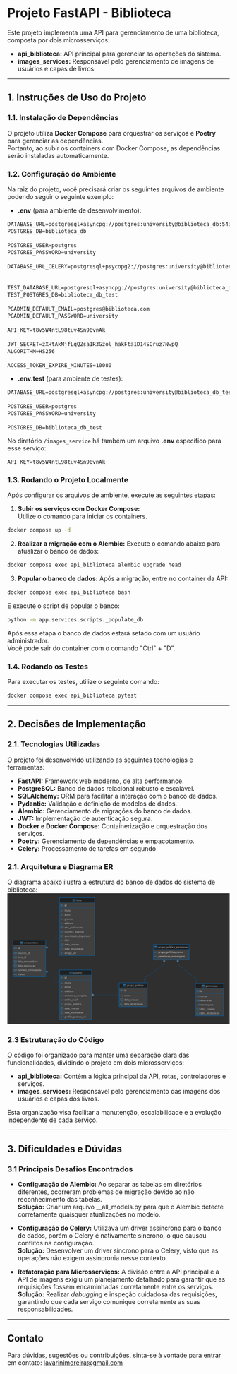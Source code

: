 # Projeto FastAPI - Biblioteca

Este projeto implementa uma API para gerenciamento de uma biblioteca, composta por dois microsserviços:  
- **api_biblioteca:** API principal para gerenciar as operações do sistema.  
- **images_services:** Responsável pelo gerenciamento de imagens de usuários e capas de livros.

---

## 1. Instruções de Uso do Projeto

### 1.1. Instalação de Dependências

O projeto utiliza **Docker Compose** para orquestrar os serviços e **Poetry** para gerenciar as dependências.  
Portanto, ao subir os containers com Docker Compose, as dependências serão instaladas automaticamente.

### 1.2. Configuração do Ambiente

Na raiz do projeto, você precisará criar os seguintes arquivos de ambiente podendo seguir o seguinte exemplo:

- **.env** (para ambiente de desenvolvimento):

```env
DATABASE_URL=postgresql+asyncpg://postgres:university@biblioteca_db:5432/biblioteca_db
POSTGRES_DB=biblioteca_db

POSTGRES_USER=postgres
POSTGRES_PASSWORD=university

DATABASE_URL_CELERY=postgresql+psycopg2://postgres:university@biblioteca_db:5432/biblioteca_db


TEST_DATABASE_URL=postgresql+asyncpg://postgres:university@biblioteca_db_test:5432/biblioteca_db_test
TEST_POSTGRES_DB=biblioteca_db_test

PGADMIN_DEFAULT_EMAIL=postgres@biblioteca.com
PGADMIN_DEFAULT_PASSWORD=university

API_KEY=t8v5W4ntL98tuv4Sn90vnAk

JWT_SECRET=zXHtAkMjfLqQZsa1R3Gzol_hakFta1D14SOruz7NwpQ
ALGORITHM=HS256

ACCESS_TOKEN_EXPIRE_MINUTES=10080
```

- **.env.test** (para ambiente de testes):
```env
DATABASE_URL=postgresql+asyncpg://postgres:university@biblioteca_db_test:5432/biblioteca_db_test

POSTGRES_USER=postgres
POSTGRES_PASSWORD=university

POSTGRES_DB=biblioteca_db_test
```
No diretório `/images_service` há também um arquivo **.env** específico para esse serviço:
```env
API_KEY=t8v5W4ntL98tuv4Sn90vnAk
```
### 1.3. Rodando o Projeto Localmente

Após configurar os arquivos de ambiente, execute as seguintes etapas:

1. **Subir os serviços com Docker Compose:**  
 Utilize o comando para iniciar os containers.
 ```bash
 docker compose up -d
  ```
2. **Realizar a migração com o Alembic:**
Execute o comando abaixo para atualizar o banco de dados:
```bash
docker compose exec api_biblioteca alembic upgrade head
```
3. **Popular o banco de dados:**
Após a migração, entre no container da API:
```bash
docker compose exec api_biblioteca bash
```
E execute o script de popular o banco:
```bash
python -m app.services.scripts._populate_db
```
Após essa etapa o banco de dados estará setado com um usuário administrador.\
Você pode sair do container com o comando "Ctrl" + "D".
### 1.4. Rodando os Testes
Para executar os testes, utilize o seguinte comando:
```bash
docker compose exec api_biblioteca pytest
```
---

## 2. Decisões de Implementação
### 2.1. Tecnologias Utilizadas
O projeto foi desenvolvido utilizando as seguintes tecnologias e ferramentas:
- **FastAPI:** Framework web moderno, de alta performance.
- **PostgreSQL:** Banco de dados relacional robusto e escalável.
- **SQLAlchemy:** ORM para facilitar a interação com o banco de dados.
- **Pydantic:** Validação e definição de modelos de dados.
- **Alembic:** Gerenciamento de migrações do banco de dados.
- **JWT:** Implementação de autenticação segura.
- **Docker e Docker Compose:** Containerização e orquestração dos serviços.
- **Poetry:** Gerenciamento de dependências e empacotamento.
- **Celery:** Processamento de tarefas em segundo

### 2.1. Arquitetura e Diagrama ER
O diagrama abaixo ilustra a estrutura do banco de dados do sistema de biblioteca:
![Diagrama ER](images/er_diagram.png)

### 2.3 Estruturação do Código
O código foi organizado para manter uma separação clara das funcionalidades, dividindo o projeto em dois microsserviços:
- **api_biblioteca:** Contém a lógica principal da API, rotas, controladores e serviços.
- **images_services:**  Responsável pelo gerenciamento das imagens dos usuários e capas dos livros.

Esta organização visa facilitar a manutenção, escalabilidade e a evolução independente de cada serviço.

---

## 3. Dificuldades e Dúvidas
### 3.1 Principais Desafios Encontrados
- **Configuração do Alembic:**
Ao separar as tabelas em diretórios diferentes, ocorreram problemas de migração devido ao não reconhecimento das tabelas.\
**Solução:** Criar um arquivo \__all_models.py para que o Alembic detecte corretamente quaisquer atualizações no modelo.

- **Configuração do Celery:**
Utilizava um driver assíncrono para o banco de dados, porém o Celery é nativamente síncrono, o que causou conflitos na configuração.\
**Solução:** Desenvolver um driver síncrono para o Celery, visto que as operações não exigem assincronia nesse contexto.

- **Refatoração para Microsserviços:**
A divisão entre a API principal e a API de imagens exigiu um planejamento detalhado para garantir que as requisições fossem encaminhadas corretamente entre os serviços.\
**Solução:** Realizar *debugging* e inspeção cuidadosa das requisições, garantindo que cada serviço comunique corretamente as suas responsabilidades.

---
## Contato

Para dúvidas, sugestões ou contribuições, sinta-se à vontade para entrar em contato:
<a href = "mailto:lavarinimoreira@gmail.com">lavarinimoreira@gmail.com</a>
    